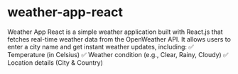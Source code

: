 # weather-app-react
Weather App React is a simple weather application built with React.js that fetches real-time weather data from the OpenWeather API. It allows users to enter a city name and get instant weather updates, including: ✅ Temperature (in Celsius) ✅ Weather condition (e.g., Clear, Rainy, Cloudy) ✅ Location details (City &amp; Country)
